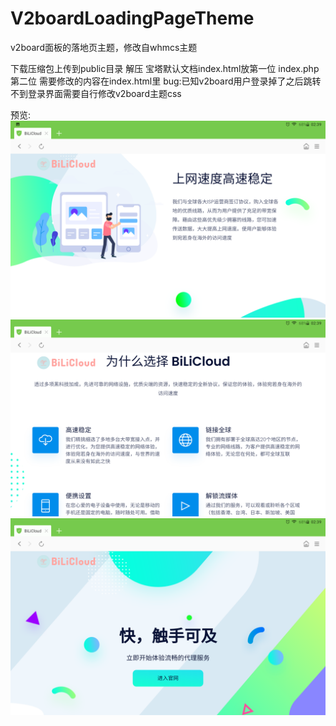 # V2boardLoadingPageTheme
v2board面板的落地页主题，修改自whmcs主题

下载压缩包上传到public目录
解压
宝塔默认文档index.html放第一位
index.php第二位
需要修改的内容在index.html里
bug:已知v2board用户登录掉了之后跳转不到登录界面需要自行修改v2board主题css


预览:  ![](Screenshot_20220219-023942.png)
![](Screenshot_20220219-023933.png)
![](Screenshot_20220219-023920.png)
